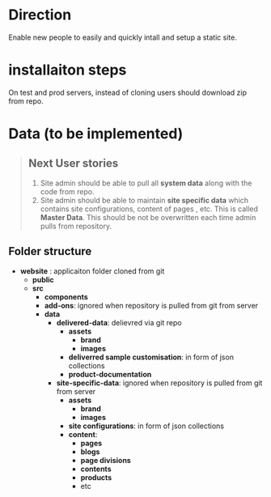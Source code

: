 # Direction
Enable new people to easily and quickly intall and setup a static site.

# installaiton steps
On test and prod servers, instead of cloning users should download zip from repo. 

# Data (to be implemented)
> ## Next User stories
> 1. Site admin should be able to pull all **system data** along with the code from repo.
> 1. Site admin should be able to maintain **site specific data** which contains site configurations, content of pages , etc. This is called **Master Data**. This should be not be overwritten each time admin pulls from repository.

## Folder structure


- **website** : applicaiton folder cloned from git
    - **public**
    - **src**
        - **components**
        - **add-ons**: ignored when repository is pulled from git from server 
        - **data**
            - **delivered-data**: delievred via git repo
                - **assets**
                    - **brand**
                    - **images**
                - **deliverred sample customisation**: in form of json collections
                - **product-documentation**
            - **site-specific-data**: ignored when repository is pulled from git from server 
                - **assets**
                    - **brand**
                    - **images**
                - **site configurations**: in form of json collections
                - **content**: 
                    - **pages**
                    - **blogs**
                    - **page divisions**
                    - **contents**
                    - **products**
                    - etc

